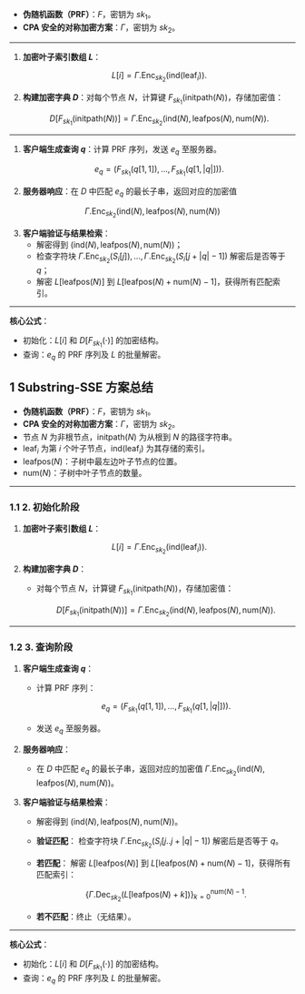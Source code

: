
- **伪随机函数（PRF）**：$F$，密钥为 $sk_1$。
- **CPA 安全的对称加密方案**：$\Gamma$，密钥为 $sk_2$。

---

1. **加密叶子索引数组 $L$**：

   $$
   L[i] = \Gamma.\text{Enc}_{sk_2}(\text{ind}(\text{leaf}_i)).
   $$

2. **构建加密字典 $D$**：对每个节点 $N$，计算键 $F_{sk_1}(\text{initpath}(N))$，存储加密值：

     $$
     D[F_{sk_1}(\text{initpath}(N))] = \Gamma.\text{Enc}_{sk_2}(\text{ind}(N), \text{leafpos}(N), \text{num}(N)).
     $$

---

1. **客户端生成查询 $q$**：计算 PRF 序列，发送 $e_q$ 至服务器。

     $$
     e_q = (F_{sk_1}(q[1,1]), \dots, F_{sk_1}(q[1,|q|])).
     $$

2. **服务器响应**：在 $D$ 中匹配 $e_q$ 的最长子串，返回对应的加密值

$$
\Gamma.\text{Enc}_{sk_2}(\text{ind}(N), \text{leafpos}(N), \text{num}(N))
$$

3. **客户端验证与结果检索**：
   - 解密得到 $(\text{ind}(N), \text{leafpos}(N), \text{num}(N))$；
   - 检查字符块 $\Gamma.\text{Enc}_{sk_2}(S_i[j]), \dots, \Gamma.\text{Enc}_{sk_2}(S_i[j + |q| - 1])$ 解密后是否等于 $q$；
   - 解密 $L[\text{leafpos}(N)]$ 到 $L[\text{leafpos}(N) + \text{num}(N) - 1]$，获得所有匹配索引。

---

**核心公式**：
- 初始化：$L[i]$ 和 $D[F_{sk_1}(\cdot)]$ 的加密结构。
- 查询：$e_q$ 的 PRF 序列及 $L$ 的批量解密。

## 1 **Substring-SSE 方案总结**

- **伪随机函数（PRF）**：$F$，密钥为 $sk_1$。
- **CPA 安全的对称加密方案**：$\Gamma$，密钥为 $sk_2$。
- 节点 $N$ 为非根节点，$\text{initpath}(N)$ 为从根到 $N$ 的路径字符串。
- $\text{leaf}_i$ 为第 $i$ 个叶子节点，$\text{ind}(\text{leaf}_i)$ 为其存储的索引。
- $\text{leafpos}(N)$：子树中最左边叶子节点的位置。
- $\text{num}(N)$：子树中叶子节点的数量。

---

### 1.1 **2. 初始化阶段**

1. **加密叶子索引数组 $L$**：

   $$
   L[i] = \Gamma.\text{Enc}_{sk_2}(\text{ind}(\text{leaf}_i)).
   $$

2. **构建加密字典 $D$**：
   - 对每个节点 $N$，计算键 $F_{sk_1}(\text{initpath}(N))$，存储加密值：

     $$
     D[F_{sk_1}(\text{initpath}(N))] = \Gamma.\text{Enc}_{sk_2}(\text{ind}(N), \text{leafpos}(N), \text{num}(N)).
     $$

---

### 1.2 **3. 查询阶段**

1. **客户端生成查询 $q$**：
   - 计算 PRF 序列：

     $$
     e_q = (F_{sk_1}(q[1,1]), \dots, F_{sk_1}(q[1,|q|])).
     $$

   - 发送 $e_q$ 至服务器。

2. **服务器响应**：
   - 在 $D$ 中匹配 $e_q$ 的最长子串，返回对应的加密值 $\Gamma.\text{Enc}_{sk_2}(\text{ind}(N), \text{leafpos}(N), \text{num}(N))$。

3. **客户端验证与结果检索**：
   - 解密得到 $(\text{ind}(N), \text{leafpos}(N), \text{num}(N))$。
   - **验证匹配**：
     检查字符块 $\Gamma.\text{Enc}_{sk_2}(S_i[j..j+|q|-1])$ 解密后是否等于 $q$。
   - **若匹配**：
     解密 $L[\text{leafpos}(N)]$ 到 $L[\text{leafpos}(N) + \text{num}(N) - 1]$，获得所有匹配索引：

     $$
     \{\Gamma.\text{Dec}_{sk_2}(L[\text{leafpos}(N) + k])\}_{k=0}^{\text{num}(N)-1}.
     $$

   - **若不匹配**：终止（无结果）。

---

**核心公式**：
- 初始化：$L[i]$ 和 $D[F_{sk_1}(\cdot)]$ 的加密结构。
- 查询：$e_q$ 的 PRF 序列及 $L$ 的批量解密。
